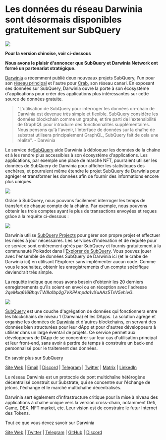 # Les données du réseau Darwinia sont désormais disponibles gratuitement sur SubQuery

![](https://miro.medium.com/max/1400/0*7_sagAfI_wTKePuH)

**Pour la version chinoise, voir ci-dessous**

**Nous avons le plaisir d'annoncer que SubQuery et Darwinia Network ont formé un partenariat stratégique.**

[Darwinia](https://darwinia.network/) a récemment publié deux nouveaux projets SubQuery, l'un pour son [réseau principal](https://explorer.subquery.network/subquery/darwinia-network/darwinia) et l'autre pour [Crab](https://explorer.subquery.network/subquery/darwinia-network/crab), son réseau canari. En exposant ses données sur SubQuery, Darwinia ouvre la porte à son écosystème d'applications pour créer des applications plus intéressantes sur cette source de données gratuite.

> "L'utilisation de SubQuery pour interroger les données on-chain de Darwinia est devenue très simple et flexible. SubQuery considère les données blockchain comme un graphe, et tire parti de l'extensibilité de GraphQL pour introduire des fonctionnalités supplémentaires. Nous pensons qu'à l'avenir, l'interface de données sur la chaîne de substrat utilisera principalement GraphQL, SubQuery fait de cela une réalité". - Darwinia

Le service de[SubQuery](https://subquery.network/) aide Darwinia à débloquer les données de la chaîne et à les rendre plus accessibles à son écosystème d'applications. Les applications, par exemple une place de marché NFT, pourraient utiliser les données de SubQuery de Darwinia pour afficher les statistiques des enchères, et pourraient même étendre le projet SubQuery de Darwinia pour agréger et transformer les données afin de fournir des informations encore plus uniques.

![](https://miro.medium.com/max/1400/0*n2sGrQWOkIFXxMnq)

Grâce à SubQuery, nous pouvons facilement interroger les temps de transfert de chaque compte de la chaîne. Par exemple, nous pouvons obtenir les trois comptes ayant le plus de transactions envoyées et reçues grâce à la requête ci-dessous :

![](https://miro.medium.com/max/1400/0*gfS6ksjUL9fR9XA7)

Darwinia utilise [SubQuery Projects](https://project.subquery.network/) pour gérer son propre projet et effectuer les mises à jour nécessaires. Les services d'indexation et de requête pour ce service sont entièrement gérés par SubQuery et fournis gratuitement à la communauté Polkadot dans l'[Explorer de SubQuery](https://explorer.subquery.network/). Vous pouvez jouer avec l'ensemble de données SubQuery de Darwinia ici (et le crabe de Darwinia ici) en utilisant l'Explorer sans implémenter aucun code. Comme vous le souhaitez, obtenir les enregistrements d'un compte spécifique deviendrait très simple.

La requête indique que nous avons besoin d'obtenir les 20 derniers enregistrements qu'ils soient en envoi ou en réception avec l'adresse _2qeMxq616BhqvTW8a1bp2g7VKPAmpda1vXuAAz5TxV5ehivG_.

![](https://miro.medium.com/max/1400/0*z-9giNk4RnhxliYy)

[SubQuery](https://subquery.network/) est une couche d'agrégation de données qui fonctionnera entre les blockchains de niveau 1 (Darwinia) et les DApps. La solution agrège et organise les données de [Darwinia](https://darwinia.network/) et d'autres blockchains, en servant des données bien structurées pour leur dApp et pour d'autres développeurs à utiliser dans un large éventail de projets. Ce service permet aux développeurs de DApp de se concentrer sur leur cas d'utilisation principal et leur front-end, sans avoir à perdre de temps à construire un back-end personnalisé pour le traitement des données.

En savoir plus sur SubQuery

[Site Web](https://subquery.network/) | [Email](mailto:hello@subquery.network) | [Discord](https://discord.com/invite/78zg8aBSMG) | [Telegram](https://t.me/subquerynetwork) | [Twitter](https://twitter.com/subquerynetwork) | [Matrix](https://matrix.to/#/#subquery:matrix.org) | [LinkedIn](https://www.linkedin.com/company/subquery)

Le réseau Darwinia est un protocole de pont multichaîne hétérogène décentralisé construit sur Substrate, qui se concentre sur l'échange de jetons, l'échange et le marché multichaîne décentralisés.

Darwinia sert également d'infrastructure critique pour la mise à niveau des applications à chaîne unique vers la version cross-chain, notamment Defi, Game, DEX, NFT market, etc. Leur vision est de construire le futur Internet des Tokens.

Tout ce que vous devez savoir sur Darwinia

[Site Web](https://darwinia.network/) | [Twitter](https://twitter.com/DarwiniaNetwork) | [Telegram](https://t.me/DarwiniaNetwork) | [GitHub](https://github.com/darwinia-network) | [Discord](https://discord.gg/KMZVeyM)